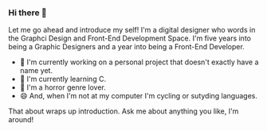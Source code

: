 ### Hi there 👋

Let me go ahead and introduce my self! I'm a digital designer who words in the Graphci Design and Front-End Development Space. I'm five years into being a Graphic Designers and a year into being a Front-End Developer.

- 🔭 I'm currently working on a personal project that doesn't exactly have a name yet.
- 🌱 I'm currently learning C.
- 💬 I'm a horror genre lover.
- 😄 And, when I'm not at my computer I'm cycling or sutyding languages.  

That about wraps up introduction. Ask me about anything you like, I'm around! 

